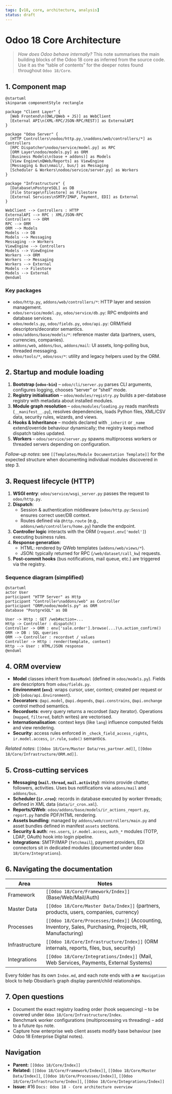 ```yaml
---
tags: [v18, core, architecture, analysis]
status: draft
---
```


# Odoo 18 Core Architecture

> _How does Odoo behave internally?_ This note summarises the main building blocks of the Odoo 18 core as inferred from the source code. Use it as the “table of contents” for the deeper notes found throughout `Odoo 18/Core`.

## 1. Component map

```plantuml
@startuml
skinparam componentStyle rectangle

package "Client Layer" {
  [Web Frontend\n(OWL/QWeb + JS)] as WebClient
  [External API\n(XML-RPC/JSON-RPC/REST)] as ExternalAPI
}

package "Odoo Server" {
  [HTTP Controllers\nodoo/http.py,\naddons/web/controllers/*] as Controllers
  [RPC Dispatcher\nodoo/service/model.py] as RPC
  [ORM Layer\nodoo/models.py] as ORM
  [Business Models\n(base + addons)] as Models
  [View Engine\nQWeb/Reports] as ViewEngine
  [Messaging & Bus\nmail/, bus/] as Messaging
  [Scheduler & Workers\nodoo/service/server.py] as Workers
}

package "Infrastructure" {
  [Database\nPostgreSQL] as DB
  [File Storage\nfilestore] as Filestore
  [External Services\nSMTP/IMAP, Payment, EDI] as External
}

WebClient --> Controllers : HTTP
ExternalAPI --> RPC : XML/JSON-RPC
Controllers --> ORM
RPC --> ORM
ORM --> Models
Models --> DB
Models --> Messaging
Messaging --> Workers
ViewEngine --> Controllers
Models --> ViewEngine
Workers --> ORM
Workers --> Messaging
Workers --> External
Models --> Filestore
Models --> External
@enduml
```

### Key packages
- `odoo/http.py`, `addons/web/controllers/*`: HTTP layer and session management.
- `odoo/service/model.py`, `odoo/service/db.py`: RPC endpoints and database services.
- `odoo/models.py`, `odoo/fields.py`, `odoo/api.py`: ORM/field descriptors/decorator semantics.
- `odoo/addons/base/models/*`: reference master data (partners, users, currencies, companies).
- `addons/web`, `addons/bus`, `addons/mail`: UI assets, long-polling bus, threaded messaging.
- `odoo/tools/*`, `odoo/osv/*`: utility and legacy helpers used by the ORM.

## 2. Startup and module loading
1. **Bootstrap (`odoo-bin`)** – `odoo/cli/server.py` parses CLI arguments, configures logging, chooses “server” or “shell” mode.
2. **Registry initialisation** – `odoo/modules/registry.py` builds a per-database registry with metadata about installed modules.
3. **Module graph resolution** – `odoo/modules/loading.py` reads manifests (`__manifest__.py`), resolves dependencies, loads Python files, XML/CSV data, security rules, wizards, and views.
4. **Hooks & Inheritance** – models declared with `_inherit` or `_name` extend/override behaviour dynamically; the registry keeps method dispatch tables updated.
5. **Workers** – `odoo/service/server.py` spawns multiprocess workers or threaded servers depending on configuration.

_Follow-up notes_: see `[[Templates/Module Documentation Template]]` for the expected structure when documenting individual modules discovered in step 3.

## 3. Request lifecycle (HTTP)

1. **WSGI entry**: `odoo/service/wsgi_server.py` passes the request to `odoo/http.py`.
2. **Dispatch**:
   - Session & authentication middleware (`odoo/http.py:Session`) ensures correct user/DB context.
   - Routes defined via `@http.route` (e.g., `addons/web/controllers/home.py`) handle the endpoint.
3. **Controller logic** interacts with the ORM (`request.env['model']`) executing business rules.
4. **Response generation**:
   - HTML: rendered by QWeb templates (`addons/web/views/*`).
   - JSON: typically returned for RPC (`/web/dataset/call_kw`) requests.
5. **Post-commit hooks** (bus notifications, mail queue, etc.) are triggered via the registry.

### Sequence diagram (simplified)
```plantuml
@startuml
actor User
participant "HTTP Server" as Http
participant "Controller\naddons/web" as Controller
participant "ORM\nodoo/models.py" as ORM
database "PostgreSQL" as DB

User -> Http : GET /web#action=...
Http -> Controller : dispatch()
Controller -> ORM : env['sale.order'].browse(...)\n.action_confirm()
ORM -> DB : SQL queries
ORM --> Controller : recordset / values
Controller -> Http : render(template, context)
Http --> User : HTML/JSON response
@enduml
```

## 4. ORM overview
- **Model** classes inherit from `BaseModel` (defined in `odoo/models.py`). Fields are descriptors from `odoo/fields.py`.
- **Environment (`env`)**: wraps cursor, user, context; created per request or job (`odoo/api.Environment`).
- **Decorators**: `@api.model`, `@api.depends`, `@api.constrains`, `@api.onchange` control method semantics.
- **Recordsets**: every query returns a recordset (lazy iterator). Operations (`mapped`, `filtered`, batch writes) are vectorised.
- **Internationalisation**: context keys (like `lang`) influence computed fields and view rendering.
- **Security**: access rules enforced in `_check_field_access_rights`, `ir.model.access`, `ir.rule`, `sudo()` semantics.

_Related notes_: `[[Odoo 18/Core/Master Data/res_partner.md]]`, `[[Odoo 18/Core/Infrastructure/ORM.md]]`.

## 5. Cross-cutting services
- **Messaging (`mail.thread`, `mail.activity`)**: mixins provide chatter, followers, activities. Uses bus notifications via `addons/mail` and `addons/bus`.
- **Scheduler (`ir.cron`)**: records in database executed by worker threads; defined in XML data (`data/ir_cron.xml`).
- **Reports/QWeb**: `odoo/addons/base/models/ir_actions_report.py`, `report.py` handle PDF/HTML rendering.
- **Assets bundling**: managed by `addons/web/controllers/main.py` and asset bundles defined in manifest `assets` sections.
- **Security & auth**: `res.users`, `ir.model.access`, `auth_*` modules (TOTP, LDAP, OAuth) hook into login pipeline.
- **Integrations**: SMTP/IMAP (`fetchmail`), payment providers, EDI connectors sit in dedicated modules (documented under `Odoo 18/Core/Integrations`).

## 6. Navigating the documentation

| Area | Notes |
|------|-------|
| Framework | `[[Odoo 18/Core/Framework/Index]]` (Base/Web/Mail/Auth) |
| Master Data | `[[Odoo 18/Core/Master Data/Index]]` (partners, products, users, companies, currency) |
| Processes | `[[Odoo 18/Core/Processes/Index]]` (Accounting, Inventory, Sales, Purchasing, Projects, HR, Manufacturing) |
| Infrastructure | `[[Odoo 18/Core/Infrastructure/Index]]` (ORM internals, reports, files, bus, security) |
| Integrations | `[[Odoo 18/Core/Integrations/Index]]` (Mail, Web Services, Payments, External Systems) |

Every folder has its own `Index.md`, and each note ends with a `## Navigation` block to help Obsidian’s graph display parent/child relationships.

## 7. Open questions
- Document the exact registry loading order (hook sequencing) – to be covered under `Odoo 18/Core/Infrastructure/Index`.
- Benchmark worker configurations (multiprocessing vs threading) – add to a future `Ops` note.
- Capture how enterprise web client assets modify base behaviour (see Odoo 18 Enterprise Digital notes).

## Navigation
- **Parent:** `[[Odoo 18/Core/Index]]`
- **Related:** `[[Odoo 18/Core/Framework/Index]]`, `[[Odoo 18/Core/Master Data/Index]]`, `[[Odoo 18/Core/Processes/Index]]`, `[[Odoo 18/Core/Infrastructure/Index]]`, `[[Odoo 18/Core/Integrations/Index]]`
- **Issue:** #16 `Docs: Odoo 18 - Core architecture overview`
